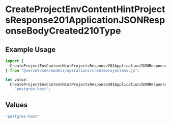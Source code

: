 # CreateProjectEnvContentHintProjectsResponse201ApplicationJSONResponseBodyCreated210Type

## Example Usage

```typescript
import {
  CreateProjectEnvContentHintProjectsResponse201ApplicationJSONResponseBodyCreated210Type,
} from "@vercel/sdk/models/operations/createprojectenv.js";

let value:
  CreateProjectEnvContentHintProjectsResponse201ApplicationJSONResponseBodyCreated210Type =
    "postgres-host";
```

## Values

```typescript
"postgres-host"
```